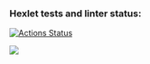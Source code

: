 ### Hexlet tests and linter status:
[![Actions Status](https://github.com/dgubin71/python-project-50/workflows/hexlet-check/badge.svg)](https://github.com/dgubin71/python-project-50/actions)

<a href="https://codeclimate.com/github/dgubin71/python-project-50/maintainability"><img src="https://api.codeclimate.com/v1/badges/2371bace3875e27bedf8/maintainability" /></a>